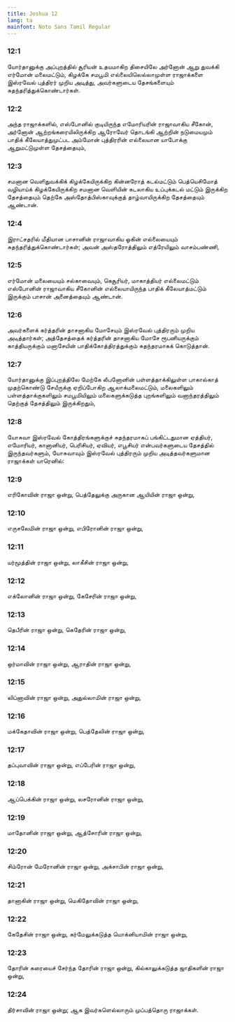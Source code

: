 ```yaml
---
title: Joshua 12
lang: ta
mainfont: Noto Sans Tamil Regular
---
```


###  12:1

யோர்தானுக்கு அப்புறத்தில் சூரியன் உதயமாகிற திசையிலே அர்னோன் ஆறு துவக்கி எர்மோன் மலைமட்டும், கிழக்கே சமபூமி எல்லையிலெல்லாமுள்ள ராஜாக்களை இஸ்ரவேல் புத்திரர் முறிய அடித்து, அவர்களுடைய தேசங்களையும் சுதந்தரித்துக்கொண்டார்கள்.

###  12:2

அந்த ராஜாக்களில், எஸ்போனில் குடியிருந்த எமோரியரின் ராஜாவாகிய சீகோன், அர்னோன் ஆற்றங்கரையிலிருக்கிற ஆரோவேர் தொடங்கி ஆற்றின் நடுமையமும் பாதிக் கீலேயாத்துமுட்பட அம்மோன் புத்திரரின் எல்லையான யாபோக்கு ஆறுமட்டுமுள்ள தேசத்தையும்,

###  12:3

சமனான வெளிதுவக்கிக் கிழக்கேயிருக்கிற கின்னரோத் கடல்மட்டும் பெத்யெசிமோத் வழியாய்க் கிழக்கேயிருக்கிற சமனான வெளியின் கடலாகிய உப்புக்கடல் மட்டும் இருக்கிற தேசத்தையும் தெற்கே அஸ்தோத்பிஸ்காவுக்குத் தாழ்வாயிருக்கிற தேசத்தையும் ஆண்டான்.

###  12:4

இராட்சதரில் மீதியான பாசானின் ராஜாவாகிய ஓகின் எல்லையையும் சுதந்தரித்துக்கொண்டார்கள்; அவன் அஸ்தரோத்திலும் எத்ரேயிலும் வாசம்பண்ணி,

###  12:5

எர்மோன் மலையையும் சல்காவையும், கெசூரியர், மாகாத்தியர் எல்லைமட்டும் எஸ்போனின் ராஜாவாகிய சீகோனின் எல்லையாயிருந்த பாதிக் கீலேயாத்மட்டும் இருக்கும் பாசான் அனைத்தையும் ஆண்டான்.

###  12:6

அவர்களைக் கர்த்தரின் தாசனாகிய மோசேயும் இஸ்ரவேல் புத்திரரும் முறிய அடித்தார்கள்; அத்தேசத்தைக் கர்த்தரின் தாசனாகிய மோசே ரூபனியருக்கும் காத்தியருக்கும் மனாசேயின் பாதிக்கோத்திரத்துக்கும் சுதந்தரமாகக் கொடுத்தான்.

###  12:7

யோர்தானுக்கு இப்புறத்திலே மேற்கே லீபனோனின் பள்ளத்தாக்கிலுள்ள பாகால்காத் முதற்கொண்டு சேயீருக்கு ஏறிப்போகிற ஆலாக்மலைமட்டும், மலைகளிலும் பள்ளத்தாக்குகளிலும் சமபூமியிலும் மலைகளுக்கடுத்த புறங்களிலும் வனாந்தரத்திலும் தெற்குத் தேசத்திலும் இருக்கிறதும்,

###  12:8

யோசுவா இஸ்ரவேல் கோத்திரங்களுக்குச் சுதந்தரமாகப் பங்கிட்டதுமான ஏத்தியர், எமோரியர், கானானியர், பெரிசியர், ஏவியர், எபூசியர் என்பவர்களுடைய தேசத்தில் இருந்தவர்களும், யோசுவாவும் இஸ்ரவேல் புத்திரரும் முறிய அடித்தவர்களுமான ராஜாக்கள் யாரெனில்:

###  12:9

எரிகோவின் ராஜா ஒன்று, பெத்தேலுக்கு அருகான ஆயியின் ராஜா ஒன்று,

###  12:10

எருசலேமின் ராஜா ஒன்று, எபிரோனின் ராஜா ஒன்று,

###  12:11

யர்மூத்தின் ராஜா ஒன்று, லாகீசின் ராஜா ஒன்று,

###  12:12

எக்லோனின் ராஜா ஒன்று, கேசேரின் ராஜா ஒன்று,

###  12:13

தெபீரின் ராஜா ஒன்று, கெதேரின் ராஜா ஒன்று,

###  12:14

ஒர்மாவின் ராஜா ஒன்று, ஆராதின் ராஜா ஒன்று,

###  12:15

லிப்னாவின் ராஜா ஒன்று, அதுல்லாமின் ராஜா ஒன்று,

###  12:16

மக்கேதாவின் ராஜா ஒன்று, பெத்தேலின் ராஜா ஒன்று,

###  12:17

தப்புவாவின் ராஜா ஒன்று, எப்பேரின் ராஜா ஒன்று,

###  12:18

ஆப்பெக்கின் ராஜா ஒன்று, லசரோனின் ராஜா ஒன்று,

###  12:19

மாதோனின் ராஜா ஒன்று, ஆத்சோரின் ராஜா ஒன்று,

###  12:20

சிம்ரோன் மேரோனின் ராஜா ஒன்று, அக்சாபின் ராஜா ஒன்று,

###  12:21

தானாகின் ராஜா ஒன்று, மெகிதோவின் ராஜா ஒன்று,

###  12:22

கேதேசின் ராஜா ஒன்று, கர்மேலுக்கடுத்த யொக்னியாமின் ராஜா ஒன்று,

###  12:23

தோரின் கரையைச் சேர்ந்த தோரின் ராஜா ஒன்று, கில்காலுக்கடுத்த ஜாதிகளின் ராஜா ஒன்று,

###  12:24

திர்சாவின் ராஜா ஒன்று; ஆக இவர்களெல்லாரும் முப்பத்தொரு ராஜாக்கள்.

